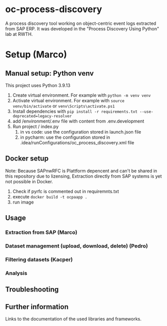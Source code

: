 # oc-process-discovery
A process discovery tool working on object-centric event logs extracted from SAP ERP. It was developed in the "Process Discovery Using Python" lab at RWTH. 


# Setup (Marco)
## Manual setup: Python venv
This project uses Python 3.9.13

1. Create virtual environment. For example with `python -m venv venv`
2. Activate virtual environment. For example with `source venv/bin/activate` or `venv\Scripts\activate.ps1` 
3. Install dependencies with `pip install -r requirements.txt --use-deprecated=legacy-resolver `
4. add /environment/.env file with content from .env.development
5. Run project / index.py
   1. in vs code: use the configuration stored in launch.json file
   2. in pycharm: use the configuration stored in .idea/runConfigurations/oc_process_discovery.xml file

## Docker setup
Note: Because SAPnwRFC is Plattform depencent and can't be shared in this repository due to lizensing, Extraction directly from SAP systems is yet not possible in Docker.
1. Check if pyrfc is commented out in requiremnts.txt
2. execute `docker build -t ocpaapp .`
3. run image

## Usage
### Extraction from SAP (Marco)
### Dataset management (upload, download, delete) (Pedro)
### Filtering datasets (Kacper)
### Analysis

## Troubleshooting

## Further information
Links to the documentation of the used libraries and frameworks.


